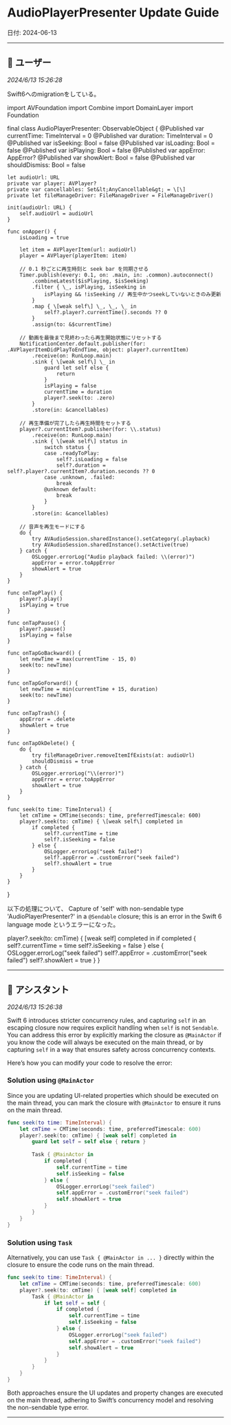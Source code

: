 # AudioPlayerPresenter Update Guide

日付: 2024-06-13

---

## 👤 ユーザー
*2024/6/13 15:26:28*

Swift6へのmigrationをしている。

import AVFoundation
import Combine
import DomainLayer
import Foundation

final class AudioPlayerPresenter: ObservableObject {
    @Published var currentTime: TimeInterval = 0
    @Published var duration: TimeInterval = 0
    @Published var isSeeking: Bool = false
    @Published var isLoading: Bool = false
    @Published var isPlaying: Bool = false
    @Published var appError: AppError?
    @Published var showAlert: Bool = false
    @Published var shouldDismiss: Bool = false

    let audioUrl: URL
    private var player: AVPlayer?
    private var cancellables: Set&lt;AnyCancellable&gt; = \[\]
    private let fileManageDriver: FileManageDriver = FileManageDriver()

    init(audioUrl: URL) {
        self.audioUrl = audioUrl
    }

    func onApper() {
        isLoading = true

        let item = AVPlayerItem(url: audioUrl)
        player = AVPlayer(playerItem: item)

        // 0.1 秒ごとに再生時刻と seek bar を同期させる
        Timer.publish(every: 0.1, on: .main, in: .common).autoconnect()
            .combineLatest($isPlaying, $isSeeking)
            .filter { \_, isPlaying, isSeeking in
                isPlaying && !isSeeking // 再生中かつseekしていないときのみ更新
            }
            .map { \[weak self\] \_, \_, \_ in
                self?.player?.currentTime().seconds ?? 0
            }
            .assign(to: &$currentTime)

        // 動画を最後まで見終わったら再生開始状態にリセットする
        NotificationCenter.default.publisher(for: .AVPlayerItemDidPlayToEndTime, object: player?.currentItem)
            .receive(on: RunLoop.main)
            .sink { \[weak self\] \_ in
                guard let self else {
                    return
                }
                isPlaying = false
                currentTime = duration
                player?.seek(to: .zero)
            }
            .store(in: &cancellables)

        // 再生準備が完了したら再生時間をセットする
        player?.currentItem?.publisher(for: \\.status)
            .receive(on: RunLoop.main)
            .sink { \[weak self\] status in
                switch status {
                case .readyToPlay:
                    self?.isLoading = false
                    self?.duration = self?.player?.currentItem?.duration.seconds ?? 0
                case .unknown, .failed:
                    break
                @unknown default:
                    break
                }
            }
            .store(in: &cancellables)

        // 音声を再生モードにする
        do {
            try AVAudioSession.sharedInstance().setCategory(.playback)
            try AVAudioSession.sharedInstance().setActive(true)
        } catch {
            OSLogger.errorLog("Audio playback failed: \\(error)")
            appError = error.toAppError
            showAlert = true
        }
    }

    func onTapPlay() {
        player?.play()
        isPlaying = true
    }

    func onTapPause() {
        player?.pause()
        isPlaying = false
    }

    func onTapGoBackward() {
        let newTime = max(currentTime - 15, 0)
        seek(to: newTime)
    }

    func onTapGoForward() {
        let newTime = min(currentTime + 15, duration)
        seek(to: newTime)
    }

    func onTapTrash() {
        appError = .delete
        showAlert = true
    }

    func onTapOkDelete() {
        do {
            try fileManageDriver.removeItemIfExists(at: audioUrl)
            shouldDismiss = true
        } catch {
            OSLogger.errorLog("\\(error)")
            appError = error.toAppError
            showAlert = true
        }
    }

    func seek(to time: TimeInterval) {
        let cmTime = CMTime(seconds: time, preferredTimescale: 600)
        player?.seek(to: cmTime) { \[weak self\] completed in
            if completed {
                self?.currentTime = time
                self?.isSeeking = false
            } else {
                OSLogger.errorLog("seek failed")
                self?.appError = .customError("seek failed")
                self?.showAlert = true
            }
        }
    }
}

以下の処理について、
Capture of 'self' with non-sendable type 'AudioPlayerPresenter?' in a `@Sendable` closure; this is an error in the Swift 6 language mode
というエラーになった。

player?.seek(to: cmTime) { \[weak self\] completed in
            if completed {
                self?.currentTime = time
                self?.isSeeking = false
            } else {
                OSLogger.errorLog("seek failed")
                self?.appError = .customError("seek failed")
                self?.showAlert = true
            }
        }

---

## 🤖 アシスタント
*2024/6/13 15:26:38*

Swift 6 introduces stricter concurrency rules, and capturing `self` in an escaping closure now requires explicit handling when `self` is not `Sendable`. You can address this error by explicitly marking the closure as `@MainActor` if you know the code will always be executed on the main thread, or by capturing `self` in a way that ensures safety across concurrency contexts.

Here’s how you can modify your code to resolve the error:

### Solution using `@MainActor`

Since you are updating UI-related properties which should be executed on the main thread, you can mark the closure with `@MainActor` to ensure it runs on the main thread.

```swift
func seek(to time: TimeInterval) {
    let cmTime = CMTime(seconds: time, preferredTimescale: 600)
    player?.seek(to: cmTime) { [weak self] completed in
        guard let self = self else { return }
        
        Task { @MainActor in
            if completed {
                self.currentTime = time
                self.isSeeking = false
            } else {
                OSLogger.errorLog("seek failed")
                self.appError = .customError("seek failed")
                self.showAlert = true
            }
        }
    }
}
```

### Solution using `Task`

Alternatively, you can use `Task { @MainActor in ... }` directly within the closure to ensure the code runs on the main thread.

```swift
func seek(to time: TimeInterval) {
    let cmTime = CMTime(seconds: time, preferredTimescale: 600)
    player?.seek(to: cmTime) { [weak self] completed in
        Task { @MainActor in
            if let self = self {
                if completed {
                    self.currentTime = time
                    self.isSeeking = false
                } else {
                    OSLogger.errorLog("seek failed")
                    self.appError = .customError("seek failed")
                    self.showAlert = true
                }
            }
        }
    }
}
```

Both approaches ensure the UI updates and property changes are executed on the main thread, adhering to Swift’s concurrency model and resolving the non-sendable type error.

---
